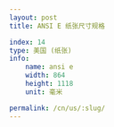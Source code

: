 ```yaml
---
layout: post
title: ANSI E 纸张尺寸规格

index: 14
type: 美国 (纸张)
info:
    name: ansi e
    width: 864
    height: 1118
    unit: 毫米

permalink: /cn/us/:slug/
---
```



